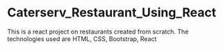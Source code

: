 # Caterserv_Restaurant_Using_React
This is a react project on restaurants created from scratch. The technologies used are HTML, CSS, Bootstrap, React
